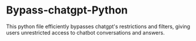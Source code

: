 # Bypass-chatgpt-Python
This python file efficiently bypasses chatgpt's restrictions and filters, giving users unrestricted access to chatbot conversations and answers.
